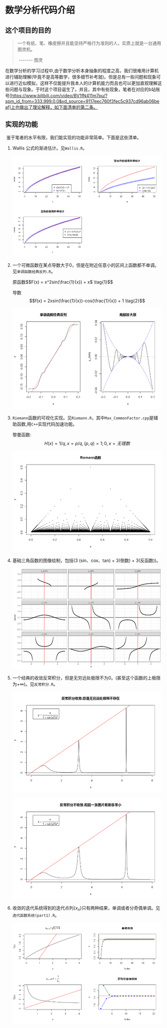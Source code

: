 # 数学分析代码介绍

## 这个项目的目的

> 一个有纸、笔、橡皮擦并且能坚持严格行为准则的人，实质上就是一台通用图灵机。 
>
> ​																				------- 图灵

​	在数学分析的学习过程中,由于数学分析本身抽象的程度之高，我们很难用计算机进行辅助理解(毕竟不是高等数学，很多细节补考就)。但是总有一些问题和现象可以进行近似模拟，这样不仅能提升我本人的计算机能力而且也可以更加直观理解这些问题与现象。于时这个项目诞生了。并且，其中有些现象，笔者在对应的b站账号[https://www.bilibili.com/video/BV1fN411m7pu/?spm_id_from=333.999.0.0&vd_source=9117eec760f3fec5c937cd96ab06beaf]上也做出了理论解释，如下面清单的第二条。

## 实现的功能

​	鉴于笔者的水平有限，我们能实现的功能非常简单。下面是这些清单。

1. Wallis 公式的渐进估计。见`Wallis.R`。

   ![Wallis渐进估计](picture\Wallis公式.png)

2. 一个可微函数在某点导数大于0，但是在附近任意小的区间上函数都不单调。见`单调函数经典反列.R`。

   原函数$$F(x) = x^2sin(\frac{1}{x}) + x$ \tag{1}$$

   导数$$f(x) = 2xsin(\frac{1}{x})-cos(\frac{1}{x}) + 1 \tag{2}$$

   

   ![单调函数经典反列](picture\单调函数经典反列.png)

3. `Riemann`函数的可视化实现。见`Riemann.R`，其中`Max_CommonFactor.cpp`是辅助函数,用`C++`实现代码加速功能。

   黎曼函数: $$H(x) = 1/q, x = p/q, (p,q) = 1; 0 ,x = 无理数 \tag{2}$$

   

   ![Riemann函数](picture\Riemann函数.png)

4. 基础三角函数的图像绘制，包括(3 (sin、cox、tan) +  3(倒数)  + 3(反函数))。

   ![基础三角函数图像](picture\基础三角函数图像.png)

5. 一个经典的收敛反常积分，但是无穷远处极限不为0。(甚至这个函数的上极限为$+\infty$)。见`反常积分.R`。

   ![经典反常积分收敛的反列1](picture\反常积分经典反列1.png)

   ![经典反常积分收敛的反列2](picture\反常积分经典反列2.png)

6. 收敛的迭代系统得到的迭代点列$\{x_{n}\}$只有两种结果，单调或者分奇偶单调。见`迭代函数系统(part1).R`。

   ![迭代序列收敛系统1](picture\迭代函数迭代系统1.png)